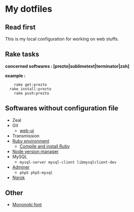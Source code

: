 # My dotfiles

## Read first

This is my local configuration for working on web stuffs.

## Rake tasks

__concerned softwares : [prezto|sublimetext|terminator|zsh]__

__example :__

```shell
	rake get:prezto
  rake install:prezto
	rake push:prezto
```

## Softwares without configuration file

* Zeal
* Git
  * [web-ui](https://github.com/alberthier/git-webui)
* Transmission
* [Ruby environment](https://github.com/sstephenson/rbenv)
  * [Compile and install Ruby](https://github.com/sstephenson/ruby-build)
* [Node version manager](https://github.com/creationix/nvm)
* MySQL
  * `mysql-server mysql-client libmysqlclient-dev`
* [Adminer](https://www.adminer.org/en/)
  * `php5 php5-mysql`
* [Ngrok](https://ngrok.com/)

## Other

* [Mononoki font](http://madmalik.github.io/mononoki)